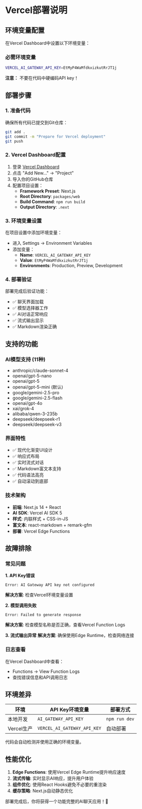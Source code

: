 # Vercel部署说明

## 环境变量配置

在Vercel Dashboard中设置以下环境变量：

### 必需环境变量

```bash
VERCEL_AI_GATEWAY_API_KEY=EtMyP4WaMfdkxizkutRrJT1j
```

**注意：** 不要在代码中硬编码API key！

## 部署步骤

### 1. 准备代码
确保所有代码已提交到Git仓库：

```bash
git add .
git commit -m "Prepare for Vercel deployment"
git push
```

### 2. Vercel Dashboard配置
1. 登录 [Vercel Dashboard](https://vercel.com/dashboard)
2. 点击 "Add New..." → "Project"
3. 导入你的GitHub仓库
4. 配置项目设置：
   - **Framework Preset**: Next.js
   - **Root Directory**: `packages/web`
   - **Build Command**: `npm run build`
   - **Output Directory**: `.next`

### 3. 环境变量设置
在项目设置中添加环境变量：
- 进入 Settings → Environment Variables
- 添加变量：
  - **Name**: `VERCEL_AI_GATEWAY_API_KEY`
  - **Value**: `EtMyP4WaMfdkxizkutRrJT1j`
  - **Environments**: Production, Preview, Development

### 4. 部署验证
部署完成后验证功能：
- ✅ 聊天界面加载
- ✅ 模型选择器工作
- ✅ AI对话正常响应
- ✅ 流式输出显示
- ✅ Markdown渲染正确

## 支持的功能

### AI模型支持 (11种)
- anthropic/claude-sonnet-4
- openai/gpt-5-nano
- openai/gpt-5
- openai/gpt-5-mini (默认)
- google/gemini-2.5-pro
- google/gemini-2.5-flash
- openai/gpt-4o
- xai/grok-4
- alibaba/qwen-3-235b
- deepseek/deepseek-r1
- deepseek/deepseek-v3

### 界面特性
- ✅ 现代化渐变UI设计
- ✅ 响应式布局
- ✅ 实时流式对话
- ✅ Markdown富文本支持
- ✅ 代码语法高亮
- ✅ 自动滚动到底部

### 技术架构
- **前端**: Next.js 14 + React
- **AI SDK**: Vercel AI SDK 5
- **样式**: 内联样式 + CSS-in-JS
- **富文本**: react-markdown + remark-gfm
- **部署**: Vercel Edge Functions

## 故障排除

### 常见问题

**1. API Key错误**
```
Error: AI Gateway API key not configured
```
**解决方案**: 检查Vercel环境变量设置

**2. 模型调用失败**
```
Error: Failed to generate response
```
**解决方案**: 检查模型名称是否正确，查看Vercel Function Logs

**3. 流式输出异常**
**解决方案**: 确保使用Edge Runtime，检查网络连接

### 日志查看
在Vercel Dashboard中查看：
- Functions → View Function Logs
- 查找错误信息和API调用日志

## 环境差异

| 环境 | API Key环境变量 | 部署方式 |
|------|----------------|----------|
| 本地开发 | `AI_GATEWAY_API_KEY` | `npm run dev` |
| Vercel生产 | `VERCEL_AI_GATEWAY_API_KEY` | 自动部署 |

代码会自动检测并使用正确的环境变量。

## 性能优化

1. **Edge Functions**: 使用Vercel Edge Runtime提升响应速度
2. **流式传输**: 实时显示AI响应，提升用户体验  
3. **组件优化**: 使用React Hooks避免不必要的重渲染
4. **缓存策略**: Next.js自动静态优化

部署完成后，你将获得一个功能完整的AI聊天应用！🚀